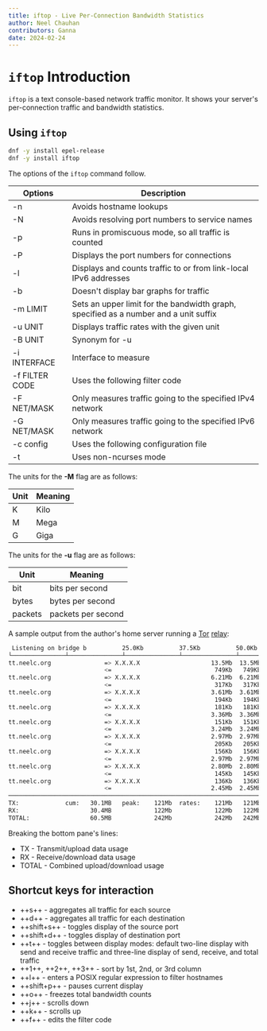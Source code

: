 ```yaml
---
title: iftop - Live Per-Connection Bandwidth Statistics
author: Neel Chauhan
contributors: Ganna
date: 2024-02-24
---
```


# `iftop` Introduction

`iftop` is a text console-based network traffic monitor. It shows your server's per-connection traffic and bandwidth statistics.

## Using `iftop`

```bash
dnf -y install epel-release
dnf -y install iftop
```

The options of the `iftop` command follow.

|Options|Description|
|---|---|
|-n |Avoids hostname lookups|
|-N |Avoids resolving port numbers to service names|
|-p |Runs in promiscuous mode, so all traffic is counted|
|-P |Displays the port numbers for connections|
|-l |Displays and counts traffic to or from link-local IPv6 addresses|
|-b |Doesn't display bar graphs for traffic|
|-m LIMIT |Sets an upper limit for the bandwidth graph, specified as a number and a unit suffix|
|-u UNIT |Displays traffic rates with the given unit|
|-B UNIT |Synonym for -u|
|-i INTERFACE |Interface to measure|
|-f FILTER CODE |Uses the following filter code|
|-F NET/MASK |Only measures traffic going to the specified IPv4 network|
|-G NET/MASK |Only measures traffic going to the specified IPv6 network|
|-c config |Uses the following configuration file|
|-t |Uses non-ncurses mode|

The units for the **-M** flag are as follows:

|Unit|Meaning|
|---|---|
|K |Kilo|
|M |Mega|
|G |Giga|

The units for the **-u** flag are as follows:

|Unit|Meaning|
|---|---|
|bit |bits per second|
|bytes |bytes per second|
|packets |packets per second|

A sample output from the author's home server running a [Tor](https://www.torproject.org/) [relay](https://community.torproject.org/relay/types-of-relays/):

```bash
 Listening on bridge b          25.0Kb          37.5Kb          50.0Kb    62.5Kb
└───────────────┴───────────────┴───────────────┴───────────────┴───────────────
tt.neelc.org               => X.X.X.X                    13.5Mb  13.5Mb  13.5Mb
                           <=                             749Kb   749Kb   749Kb
tt.neelc.org               => X.X.X.X                    6.21Mb  6.21Mb  6.21Mb
                           <=                             317Kb   317Kb   317Kb
tt.neelc.org               => X.X.X.X                    3.61Mb  3.61Mb  3.61Mb
                           <=                             194Kb   194Kb   194Kb
tt.neelc.org               => X.X.X.X                     181Kb   181Kb   181Kb
                           <=                            3.36Mb  3.36Mb  3.36Mb
tt.neelc.org               => X.X.X.X                     151Kb   151Kb   151Kb
                           <=                            3.24Mb  3.24Mb  3.24Mb
tt.neelc.org               => X.X.X.X                    2.97Mb  2.97Mb  2.97Mb
                           <=                             205Kb   205Kb   205Kb
tt.neelc.org               => X.X.X.X                     156Kb   156Kb   156Kb
                           <=                            2.97Mb  2.97Mb  2.97Mb
tt.neelc.org               => X.X.X.X                    2.80Mb  2.80Mb  2.80Mb
                           <=                             145Kb   145Kb   145Kb
tt.neelc.org               => X.X.X.X                     136Kb   136Kb   136Kb
                           <=                            2.45Mb  2.45Mb  2.45Mb
────────────────────────────────────────────────────────────────────────────────
TX:             cum:   30.1MB   peak:	 121Mb  rates:    121Mb   121Mb   121Mb
RX:                    30.4MB            122Mb            122Mb   122Mb   122Mb
TOTAL:                 60.5MB            242Mb            242Mb   242Mb   242Mb
```

Breaking the bottom pane's lines:

* TX - Transmit/upload data usage
* RX - Receive/download data usage
* TOTAL - Combined upload/download usage

## Shortcut keys for interaction

* ++s++ - aggregates all traffic for each source
* ++d++ - aggregates all traffic for each destination
* ++shift+s++ - toggles display of the source port
* ++shift+d++ - toggles display of destination port
* ++t++ - toggles between display modes: default two-line display with send and receive traffic and three-line display of send, receive, and total traffic
* ++1++, ++2++, ++3++ - sort by 1st, 2nd, or 3rd column
* ++l++ - enters a POSIX regular expression to filter hostnames
* ++shift+p++ - pauses current display
* ++o++ - freezes total bandwidth counts
* ++j++ - scrolls down
* ++k++ - scrolls up
* ++f++ - edits the filter code

